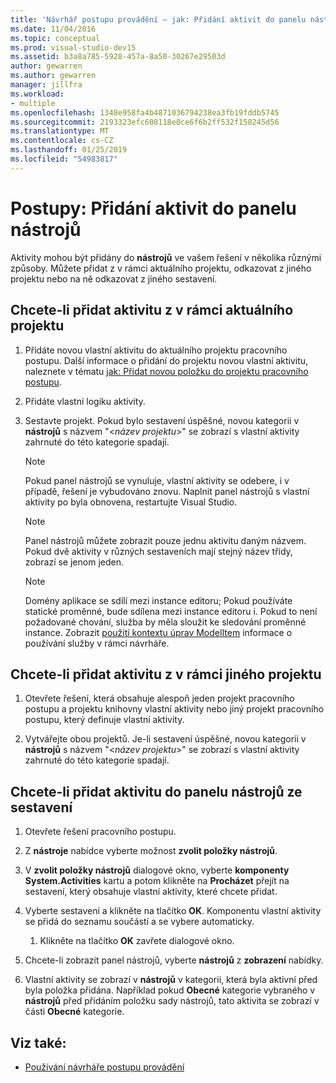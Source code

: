 ```yaml
---
title: 'Návrhář postupu provádění – jak: Přidání aktivit do panelu nástrojů'
ms.date: 11/04/2016
ms.topic: conceptual
ms.prod: visual-studio-dev15
ms.assetid: b3a8a785-5928-457a-8a50-30267e29503d
author: gewarren
ms.author: gewarren
manager: jillfra
ms.workload:
- multiple
ms.openlocfilehash: 1348e958fa4b4871036794238ea3fb19fddb5745
ms.sourcegitcommit: 2193323efc608118e0ce6f6b2ff532f158245d56
ms.translationtype: MT
ms.contentlocale: cs-CZ
ms.lasthandoff: 01/25/2019
ms.locfileid: "54983817"
---
```

# <a name="how-to-add-activities-to-the-toolbox"></a>Postupy: Přidání aktivit do panelu nástrojů

Aktivity mohou být přidány do **nástrojů** ve vašem řešení v několika různými způsoby. Můžete přidat z v rámci aktuálního projektu, odkazovat z jiného projektu nebo na ně odkazovat z jiného sestavení.

## <a name="to-add-an-activity-from-within-your-current-project"></a>Chcete-li přidat aktivitu z v rámci aktuálního projektu

1.  Přidáte novou vlastní aktivitu do aktuálního projektu pracovního postupu. Další informace o přidání do projektu novou vlastní aktivitu, naleznete v tématu [jak: Přidat novou položku do projektu pracovního postupu](../workflow-designer/how-to-add-a-new-item-to-a-workflow-project.md).

2.  Přidáte vlastní logiku aktivity.

3.  Sestavte projekt. Pokud bylo sestavení úspěšné, novou kategorii v **nástrojů** s názvem "\<*název projektu*>" se zobrazí s vlastní aktivity zahrnuté do této kategorie spadají.

    > [!NOTE]
    > Pokud panel nástrojů se vynuluje, vlastní aktivity se odebere, i v případě, řešení je vybudováno znovu. Naplnit panel nástrojů s vlastní aktivity po byla obnovena, restartujte Visual Studio.

    > [!NOTE]
    > Panel nástrojů můžete zobrazit pouze jednu aktivitu daným názvem. Pokud dvě aktivity v různých sestaveních mají stejný název třídy, zobrazí se jenom jeden.

    > [!NOTE]
    > Domény aplikace se sdílí mezi instance editoru; Pokud používáte statické proměnné, bude sdílena mezi instance editoru i. Pokud to není požadované chování, služba by měla sloužit ke sledování proměnné instance. Zobrazit [použití kontextu úprav ModelItem](/dotnet/framework/windows-workflow-foundation/using-the-modelitem-editing-context) informace o používání služby v rámci návrháře.

## <a name="to-add-an-activity-from-within-a-different-project"></a>Chcete-li přidat aktivitu z v rámci jiného projektu

1.  Otevřete řešení, která obsahuje alespoň jeden projekt pracovního postupu a projektu knihovny vlastní aktivity nebo jiný projekt pracovního postupu, který definuje vlastní aktivity.

2.  Vytvářejte obou projektů. Je-li sestavení úspěšné, novou kategorii v **nástrojů** s názvem "\<*název projektu*>" se zobrazí s vlastní aktivity zahrnuté do této kategorie spadají.

## <a name="to-add-an-activity-to-the-toolbox-from-an-assembly"></a>Chcete-li přidat aktivitu do panelu nástrojů ze sestavení

1.  Otevřete řešení pracovního postupu.

2.  Z **nástroje** nabídce vyberte možnost **zvolit položky nástrojů**.

3.  V **zvolit položky nástrojů** dialogové okno, vyberte **komponenty System.Activities** kartu a potom klikněte na **Procházet** přejít na sestavení, který obsahuje vlastní aktivity, které chcete přidat.

4.  Vyberte sestavení a klikněte na tlačítko **OK**. Komponentu vlastní aktivity se přidá do seznamu součástí a se vybere automaticky.

    1.  Klikněte na tlačítko **OK** zavřete dialogové okno.

5.  Chcete-li zobrazit panel nástrojů, vyberte **nástrojů** z **zobrazení** nabídky.

6.  Vlastní aktivity se zobrazí v **nástrojů** v kategorii, která byla aktivní před byla položka přidána. Například pokud **Obecné** kategorie vybraného v **nástrojů** před přidáním položku sady nástrojů, tato aktivita se zobrazí v části **Obecné** kategorie.

## <a name="see-also"></a>Viz také:

- [Používání návrháře postupu provádění](developing-applications-with-the-workflow-designer.md)